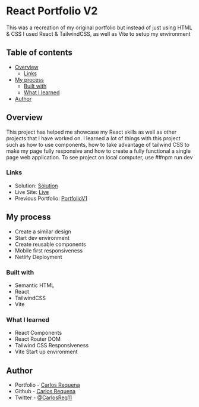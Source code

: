 # React Portfolio V2

This was a recreation of my original portfolio but instead of just using HTML & CSS I used React & TailwindCSS, as well as Vite to setup my environment

## Table of contents

- [Overview](#overview)
  - [Links](#links)
- [My process](#my-process)
  - [Built with](#built-with)
  - [What I learned](#what-i-learned)
- [Author](#author)

## Overview

This project has helped me showcase my React skills as well as other projects that I have worked on. I learned a lot of things with this project such as how to use components, how to take advantage of tailwind CSS to make my page fully responsive and how to create a fully functional a single page web application. To see project on local computer, use ##npm run dev

### Links

- Solution: [Solution](https://github.com/carlos-req/Portfolio-V2)
- Live Site: [Live](https://carlosjrequena.com/)
- Previous Portfolio: [PortfolioV1](https://carlos-req.github.io/CarlosRequena.io/)

## My process

- Create a similar design
- Start dev environment
- Create reusable components
- Mobile first responsiveness
- Netlify Deployment

### Built with

- Semantic HTML
- React
- TailwindCSS
- Vite

### What I learned

- React Components
- React Router DOM
- Tailwind CSS Responsiveness
- Vite Start up environment

## Author

- Portfolio - [Carlos Requena](https://carlosjrequena.com/)
- Github - [Carlos Requena](https://github.com/carlos-req)
- Twitter - [@CarlosReq11](https://twitter.com/CarlosReq11)
